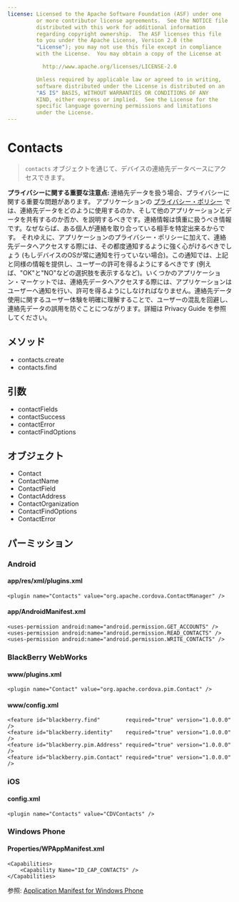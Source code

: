 ```yaml
---
license: Licensed to the Apache Software Foundation (ASF) under one
         or more contributor license agreements.  See the NOTICE file
         distributed with this work for additional information
         regarding copyright ownership.  The ASF licenses this file
         to you under the Apache License, Version 2.0 (the
         "License"); you may not use this file except in compliance
         with the License.  You may obtain a copy of the License at

           http://www.apache.org/licenses/LICENSE-2.0

         Unless required by applicable law or agreed to in writing,
         software distributed under the License is distributed on an
         "AS IS" BASIS, WITHOUT WARRANTIES OR CONDITIONS OF ANY
         KIND, either express or implied.  See the License for the
         specific language governing permissions and limitations
         under the License.
---
```


Contacts
========

> `contacts` オブジェクトを通じて、デバイスの連絡先データベースにアクセスできます。

**プライバシーに関する重要な注意点:** 連絡先データを扱う場合、プライバシーに関する重要な問題があります。 アプリケーションの [プライバシー・ポリシー](guide_getting-started_index.md.html) では、連絡先データをどのように使用するのか、そして他のアプリケーションとデータを共有するのか否か、を説明するべきです。連絡情報は慎重に扱うべき情報です。なぜならば、ある個人が連絡を取り合っている相手を特定出来るからです。 それゆえに、アプリケーションのプライバシー・ポリシーに加えて、連絡先データへアクセスする際には、その都度通知するように強く心がけるべきでしょう (もしデバイスのOSが常に通知を行っていない場合)。この通知では、上記と同様の情報を提供し、ユーザーの許可を得るようにするべきです (例えば、"OK"と"NO"などの選択肢を表示するなど)。いくつかのアプリケーション・マーケットでは、連絡先データへアクセスする際には、アプリケーションはユーザーへ通知を行い、許可を得るようにしなければなりません。連絡先データ使用に関するユーザー体験を明確に理解することで、ユーザーの混乱を回避し、連絡先データの誤用を防ぐことにつながります。詳細は Privacy Guide を参照してください。

メソッド
-------

- contacts.create
- contacts.find

引数
---------

- contactFields
- contactSuccess
- contactError
- contactFindOptions

オブジェクト
-------

- Contact
- ContactName
- ContactField
- ContactAddress
- ContactOrganization
- ContactFindOptions
- ContactError

パーミッション
-----------

### Android

#### app/res/xml/plugins.xml

    <plugin name="Contacts" value="org.apache.cordova.ContactManager" />

#### app/AndroidManifest.xml

    <uses-permission android:name="android.permission.GET_ACCOUNTS" />
    <uses-permission android:name="android.permission.READ_CONTACTS" />
    <uses-permission android:name="android.permission.WRITE_CONTACTS" />

### BlackBerry WebWorks

#### www/plugins.xml

    <plugin name="Contact" value="org.apache.cordova.pim.Contact" />

#### www/config.xml

    <feature id="blackberry.find"        required="true" version="1.0.0.0" />
    <feature id="blackberry.identity"    required="true" version="1.0.0.0" />
    <feature id="blackberry.pim.Address" required="true" version="1.0.0.0" />
    <feature id="blackberry.pim.Contact" required="true" version="1.0.0.0" />

### iOS

#### config.xml

    <plugin name="Contacts" value="CDVContacts" />

### Windows Phone

#### Properties/WPAppManifest.xml

    <Capabilities>
        <Capability Name="ID_CAP_CONTACTS" />
    </Capabilities>

参照: [Application Manifest for Windows Phone](http://msdn.microsoft.com/en-us/library/ff769509%28v=vs.92%29.aspx)
